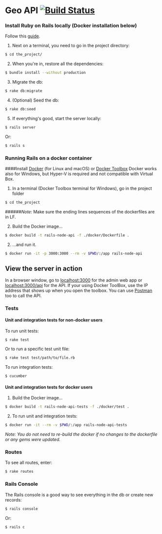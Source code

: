 # Geo API [![Build Status](https://travis-ci.org/601-H17/geo-api.svg?branch=master)](https://travis-ci.org/601-H17/geo-api)

### Install Ruby on Rails locally (Docker installation below)
 
Follow this [guide](http://www.installrails.com).

1. Next on a terminal, you need to go in the project directory:
```bash
$ cd the_project/
```

2. When you're in, restore all the dependencies:
```bash
$ bundle install --without production
```

3. Migrate the db:
```bash
$ rake db:migrate
```

4. (Optional) Seed the db:
```bash
$ rake db:seed
```

5. If everything's good, start the server locally:
```bash
$ rails server
```
Or:
```bash
$ rails s
```

### Running Rails on a docker container

####Install [Docker](https://www.docker.com/products/docker) (for Linux and macOS) or [Docker Toolbox](https://www.docker.com/products/docker-toolbox)
Docker works also for Windows, but Hyper-V is required and not compatible with Virtual Box.

1. In a terminal (Docker Toolbox terminal for Windows), go in the project folder 

```bash
$ cd the_project
```
######*Note:* Make sure the ending lines sequences of the dockerfiles are in LF.

2. Build the Docker image...

```bash
$ docker build -t rails-node-api -f ./docker/Dockerfile .
```

2. ...and run it.

```bash
$ docker run -it -p 3000:3000 --rm -v $PWD/:/app rails-node-api
```

## View the server in action
    
In a browser window, go to [localhost:3000](http://localhost:3000) for the admin web app or [localhost:3000/api](http://localhost:3000/api) for the API. If your using Docker ToolBox, use the IP address that shows up when you open the toolbox.
You can use [Postman](https://www.getpostman.com) too to call the API.

### Tests

#### **Unit and integration tests for non-docker users**

To run unit tests:
```bash
$ rake test
```
Or to run a specific test unit file:
```bash
$ rake test test/path/to/file.rb
```
To run integration tests:
```bash
$ cucumber
```

#### **Unit and integration tests for docker users**

1. Build the Docker image...
```bash
$ docker build -t rails-node-api-tests -f ./docker/test .
```

2. To run unit and integration tests: 
```bash
$ docker run -it --rm -v $PWD/:/app rails-node-api-tests
```

*Note: You do not need to re-build the docker if no changes to the dockerfile or any gems were updated.*

### Routes

To see all routes, enter:
```bash
$ rake routes
```


### Rails Console

The Rails console is a good way to see everything in the db or create new records:
```bash
$ rails console
```
Or:
```bash
$ rails c
```
